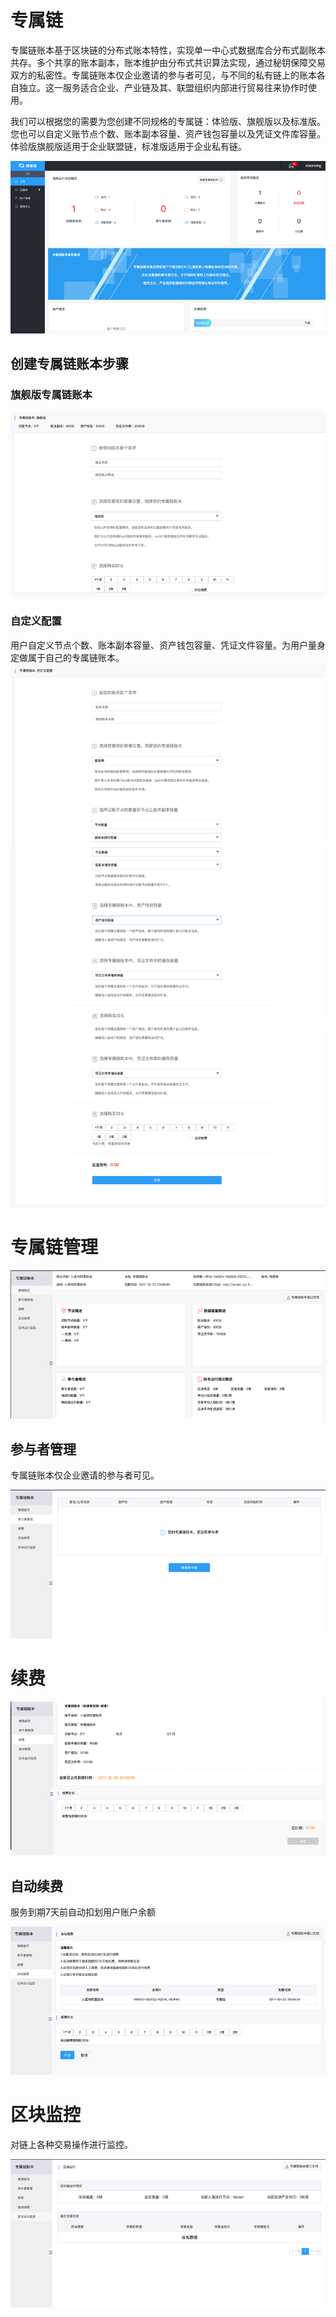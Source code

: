 # 专属链

专属链账本基于区块链的分布式账本特性，实现单一中心式数据库合分布式副账本共存。多个共享的账本副本，账本维护由分布式共识算法实现，通过秘钥保障交易双方的私密性。专属链账本仅企业邀请的参与者可见，与不同的私有链上的账本各自独立。这一服务适合企业、产业链及其、联盟组织内部进行贸易往来协作时使用。  

我们可以根据您的需要为您创建不同规格的专属链：体验版、旗舰版以及标准版。您也可以自定义账节点个数、账本副本容量、资产钱包容量以及凭证文件库容量。体验版旗舰版适用于企业联盟链，标准版适用于企业私有链。

![img](../img/4.png)



## 创建专属链账本步骤

### 旗舰版专属链账本
![img](../img/5.png)

### 自定义配置

用户自定义节点个数、账本副本容量、资产钱包容量、凭证文件容量。为用户量身定做属于自己的专属链账本。
![img](../img/6.png)
![img](../img/7.png)
![img](../img/8.png)


# 专属链管理

![img](../img/9.png)

## 参与者管理
专属链账本仅企业邀请的参与者可见。  

![img](../img/10.png)


# 续费
![img](../img/11.png)

## 自动续费  

服务到期7天前自动扣划用户账户余额  

![img](../img/12.png)  

# 区块监控

对链上各种交易操作进行监控。  

![img](../img/13.png)


